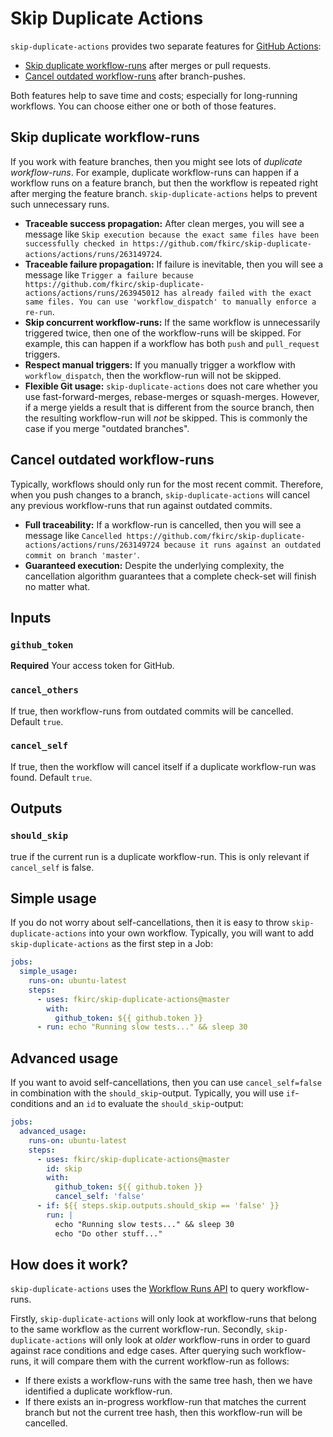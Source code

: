 # Skip Duplicate Actions

`skip-duplicate-actions` provides two separate features for [GitHub Actions](https://github.com/features/actions):

- [Skip duplicate workflow-runs](#skip-duplicate-workflow-runs) after merges or pull requests.
- [Cancel outdated workflow-runs](#cancel-outdated-workflow-runs) after branch-pushes.

Both features help to save time and costs; especially for long-running workflows.
You can choose either one or both of those features.

## Skip duplicate workflow-runs

If you work with feature branches, then you might see lots of _duplicate workflow-runs_.
For example, duplicate workflow-runs can happen if a workflow runs on a feature branch, but then the workflow is repeated right after merging the feature branch.
`skip-duplicate-actions` helps to prevent such unnecessary runs.

- **Traceable success propagation:** After clean merges, you will see a message like `Skip execution because the exact same files have been successfully checked in https://github.com/fkirc/skip-duplicate-actions/actions/runs/263149724`.
- **Traceable failure propagation:** If failure is inevitable, then you will see a message like `Trigger a failure because https://github.com/fkirc/skip-duplicate-actions/actions/runs/263945012 has already failed with the exact same files. You can use 'workflow_dispatch' to manually enforce a re-run`.
- **Skip concurrent workflow-runs:** If the same workflow is unnecessarily triggered twice, then one of the workflow-runs will be skipped.
  For example, this can happen if a workflow has both `push` and `pull_request` triggers.
- **Respect manual triggers:** If you manually trigger a workflow with `workflow_dispatch`, then the workflow-run will not be skipped.
- **Flexible Git usage:** `skip-duplicate-actions` does not care whether you use fast-forward-merges, rebase-merges or squash-merges.
  However, if a merge yields a result that is different from the source branch, then the resulting workflow-run will _not_ be skipped.
  This is commonly the case if you merge "outdated branches".
  
## Cancel outdated workflow-runs

Typically, workflows should only run for the most recent commit.
Therefore, when you push changes to a branch, `skip-duplicate-actions` will cancel any previous workflow-runs that run against outdated commits.

- **Full traceability:** If a workflow-run is cancelled, then you will see a message like `Cancelled https://github.com/fkirc/skip-duplicate-actions/actions/runs/263149724 because it runs against an outdated commit on branch 'master'`.
- **Guaranteed execution:** Despite the underlying complexity, the cancellation algorithm guarantees that a complete check-set will finish no matter what.

## Inputs

### `github_token`

**Required** Your access token for GitHub.

### `cancel_others`

If true, then workflow-runs from outdated commits will be cancelled. Default `true`.

### `cancel_self`

If true, then the workflow will cancel itself if a duplicate workflow-run was found. Default `true`.

## Outputs

### `should_skip`

true if the current run is a duplicate workflow-run.
This is only relevant if `cancel_self` is false.

## Simple usage

If you do not worry about self-cancellations, then it is easy to throw `skip-duplicate-actions` into your own workflow.
Typically, you will want to add `skip-duplicate-actions` as the first step in a Job:

```yml
jobs:
  simple_usage:
    runs-on: ubuntu-latest
    steps:
      - uses: fkirc/skip-duplicate-actions@master
        with:
          github_token: ${{ github.token }}
      - run: echo "Running slow tests..." && sleep 30
```

## Advanced usage

If you want to avoid self-cancellations, then you can use `cancel_self=false` in combination with the `should_skip`-output.
Typically, you will use `if`-conditions and an `id` to evaluate the `should_skip`-output:

```yml
jobs:
  advanced_usage:
    runs-on: ubuntu-latest
    steps:
      - uses: fkirc/skip-duplicate-actions@master
        id: skip
        with:
          github_token: ${{ github.token }}
          cancel_self: 'false'
      - if: ${{ steps.skip.outputs.should_skip == 'false' }}
        run: |
          echo "Running slow tests..." && sleep 30
          echo "Do other stuff..."
```

## How does it work?

`skip-duplicate-actions` uses the [Workflow Runs API](https://docs.github.com/en/rest/reference/actions#workflow-runs) to query workflow-runs.

Firstly, `skip-duplicate-actions` will only look at workflow-runs that belong to the same workflow as the current workflow-run.
Secondly, `skip-duplicate-actions` will only look at _older_ workflow-runs in order to guard against race conditions and edge cases.
After querying such workflow-runs, it will compare them with the current workflow-run as follows:

- If there exists a workflow-runs with the same tree hash, then we have identified a duplicate workflow-run.
- If there exists an in-progress workflow-run that matches the current branch but not the current tree hash, then this workflow-run will be cancelled.
